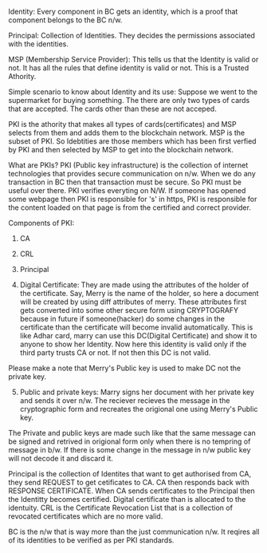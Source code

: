 Identity: Every component in BC gets an identity, which is a proof that component belongs to the BC n/w.

Principal: Collection of Identities. They decides the permissions associated with the identities.

MSP (Membership Service Provider): This tells us that the Identity is valid or not. It has all the rules that define identity is valid or not. This is a Trusted Athority.

Simple scenario to know about Identity and its use:
Suppose we went to the supermarket for buying something. The there are only two types of cards that are accepted. The cards other than these are not acceped.

PKI is the athority that makes all types of cards(certificates) and MSP selects from them and adds them to the blockchain network.
MSP is the subset of PKI.
So Idebtities are those members which has been first verfied by PKI and then selected by MSP to get into the blockchain network.


What are PKIs?
PKI (Public key infrastructure) is the collection of internet technologies that provides secure communication on n/w.
When we do any transaction in BC then that transaction must be secure. So PKI must be useful over there.
PKI verifies everyting on N/W. If someone has opened some webpage then PKI is responsible for 's' in https, PKI is responsible for the content loaded on that page is from the certified and correct provider.

Components of PKI:
1. CA

2. CRL

3. Principal

4. Digital Certificate: They are made using the attributes of the holder of the certificate. Say, Merry is the name of the holder, so here a document will be created by using diff attributes of merry. These attributes first gets converted into some other secure form using CRYPTOGRAFY because in future if someone(hacker) do some changes in the certificate than the certificate will become invalid automatically.
This is like Adhar card, marry can use this DC(Digital Certificate) and show it to anyone to show her Identity. Now here this identity is valid only if the third party trusts CA or not. If not then this DC is not valid.

Please make a note that Merry's Public key is used to make DC not the private key.

5. Public and private keys: Marry signs her document with her private key and sends it over n/w. The reciever recieves the message in the cryptographic form and recreates the origional one using Merry's Public key.

The Private and public keys are made such like that the same message can be signed and retrived in origional form only when there is no tempring of message in b/w. If there is some change in the message in n/w public key will not decode it and discard it.

Principal is the collection of Identites that want to get authorised from CA, they send REQUEST to get cetificates to CA. CA then responds back with RESPONSE CERTIFICATE. When CA sends certificates to the Principal then the Identitty becomes certified.
Digital certificate than is allocated to the identuity.
CRL is the Certificate Revocation List that is a collection of revocated certificates which are no more valid.

BC is the n/w that is way more than the just communication n/w. It reqires all of its identities to be verified as per PKI standards.


